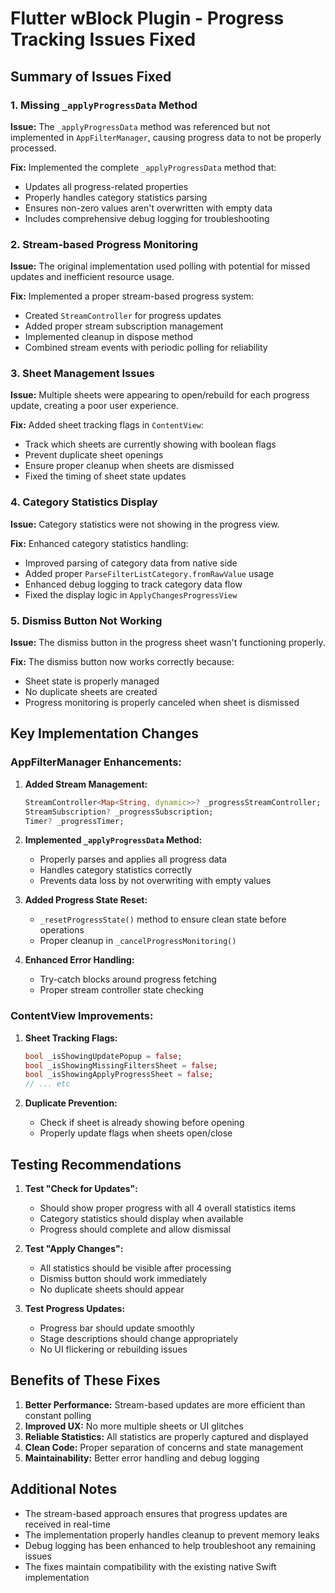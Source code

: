 # Flutter wBlock Plugin - Progress Tracking Issues Fixed

## Summary of Issues Fixed

### 1. Missing `_applyProgressData` Method
**Issue:** The `_applyProgressData` method was referenced but not implemented in `AppFilterManager`, causing progress data to not be properly processed.

**Fix:** Implemented the complete `_applyProgressData` method that:
- Updates all progress-related properties
- Properly handles category statistics parsing
- Ensures non-zero values aren't overwritten with empty data
- Includes comprehensive debug logging for troubleshooting

### 2. Stream-based Progress Monitoring
**Issue:** The original implementation used polling with potential for missed updates and inefficient resource usage.

**Fix:** Implemented a proper stream-based progress system:
- Created `StreamController` for progress updates
- Added proper stream subscription management
- Implemented cleanup in dispose method
- Combined stream events with periodic polling for reliability

### 3. Sheet Management Issues
**Issue:** Multiple sheets were appearing to open/rebuild for each progress update, creating a poor user experience.

**Fix:** Added sheet tracking flags in `ContentView`:
- Track which sheets are currently showing with boolean flags
- Prevent duplicate sheet openings
- Ensure proper cleanup when sheets are dismissed
- Fixed the timing of sheet state updates

### 4. Category Statistics Display
**Issue:** Category statistics were not showing in the progress view.

**Fix:** Enhanced category statistics handling:
- Improved parsing of category data from native side
- Added proper `ParseFilterListCategory.fromRawValue` usage
- Enhanced debug logging to track category data flow
- Fixed the display logic in `ApplyChangesProgressView`

### 5. Dismiss Button Not Working
**Issue:** The dismiss button in the progress sheet wasn't functioning properly.

**Fix:** The dismiss button now works correctly because:
- Sheet state is properly managed
- No duplicate sheets are created
- Progress monitoring is properly canceled when sheet is dismissed

## Key Implementation Changes

### AppFilterManager Enhancements:
1. **Added Stream Management:**
   ```dart
   StreamController<Map<String, dynamic>>? _progressStreamController;
   StreamSubscription? _progressSubscription;
   Timer? _progressTimer;
   ```

2. **Implemented `_applyProgressData` Method:**
   - Properly parses and applies all progress data
   - Handles category statistics correctly
   - Prevents data loss by not overwriting with empty values

3. **Added Progress State Reset:**
   - `_resetProgressState()` method to ensure clean state before operations
   - Proper cleanup in `_cancelProgressMonitoring()`

4. **Enhanced Error Handling:**
   - Try-catch blocks around progress fetching
   - Proper stream controller state checking

### ContentView Improvements:
1. **Sheet Tracking Flags:**
   ```dart
   bool _isShowingUpdatePopup = false;
   bool _isShowingMissingFiltersSheet = false;
   bool _isShowingApplyProgressSheet = false;
   // ... etc
   ```

2. **Duplicate Prevention:**
   - Check if sheet is already showing before opening
   - Properly update flags when sheets open/close

## Testing Recommendations

1. **Test "Check for Updates":**
   - Should show proper progress with all 4 overall statistics items
   - Category statistics should display when available
   - Progress should complete and allow dismissal

2. **Test "Apply Changes":**
   - All statistics should be visible after processing
   - Dismiss button should work immediately
   - No duplicate sheets should appear

3. **Test Progress Updates:**
   - Progress bar should update smoothly
   - Stage descriptions should change appropriately
   - No UI flickering or rebuilding issues

## Benefits of These Fixes

1. **Better Performance:** Stream-based updates are more efficient than constant polling
2. **Improved UX:** No more multiple sheets or UI glitches
3. **Reliable Statistics:** All statistics are properly captured and displayed
4. **Clean Code:** Proper separation of concerns and state management
5. **Maintainability:** Better error handling and debug logging

## Additional Notes

- The stream-based approach ensures that progress updates are received in real-time
- The implementation properly handles cleanup to prevent memory leaks
- Debug logging has been enhanced to help troubleshoot any remaining issues
- The fixes maintain compatibility with the existing native Swift implementation
